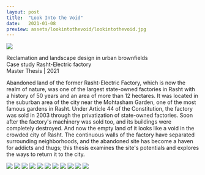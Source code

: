 ```yaml
---
layout: post
title:  "Look Into the Void"
date:   2021-01-08
preview: assets/lookintothevoid/lookintothevoid.jpg
---
```


<img src='http://www.dellastudio.com/assets/lookintothevoid/1.jpg'/>

Reclamation and landscape design in urban brownfields <br>
Case study Rasht-Electric factory <br>
Master Thesis | 2021 <br>

Abandoned land of the former Rasht-Electric Factory, which is now the realm of nature, was one of the largest state-owned factories in Rasht with a history of 50 years and an area of more than 12 hectares. It was located in the suburban area of the city near the Mohtasham Garden, one of the most famous gardens in Rasht.
Under Article 44 of the Constitution, the factory was sold in 2003 through the privatization of state-owned factories. Soon after the factory's machinery was sold too, and its buildings were completely destroyed.
And now the empty land of it looks like a void in the crowded city of Rasht. The continuous walls of the factory have separated surrounding neighborhoods, and the abandoned site has become a haven for addicts and thugs; this thesis examines the site's potentials and explores the ways to return it to the city.


<img src='http://www.dellastudio.com/assets/lookintothevoid/2.jpg'/>
<img src='http://www.dellastudio.com/assets/lookintothevoid/3.jpg'/>
<img src='http://www.dellastudio.com/assets/lookintothevoid/4.jpg'/>
<img src='http://www.dellastudio.com/assets/lookintothevoid/5.jpg'/>
<img src='http://www.dellastudio.com/assets/lookintothevoid/6.jpg'/>
<img src='http://www.dellastudio.com/assets/lookintothevoid/7.jpg'/>
<img src='http://www.dellastudio.com/assets/lookintothevoid/8.jpg'/>
<img src='http://www.dellastudio.com/assets/lookintothevoid/9.jpg'/>
<img src='http://www.dellastudio.com/assets/lookintothevoid/10.jpg'/>
<img src='http://www.dellastudio.com/assets/lookintothevoid/11.jpg'/>
<img src='http://www.dellastudio.com/assets/lookintothevoid/12.jpg'/>
